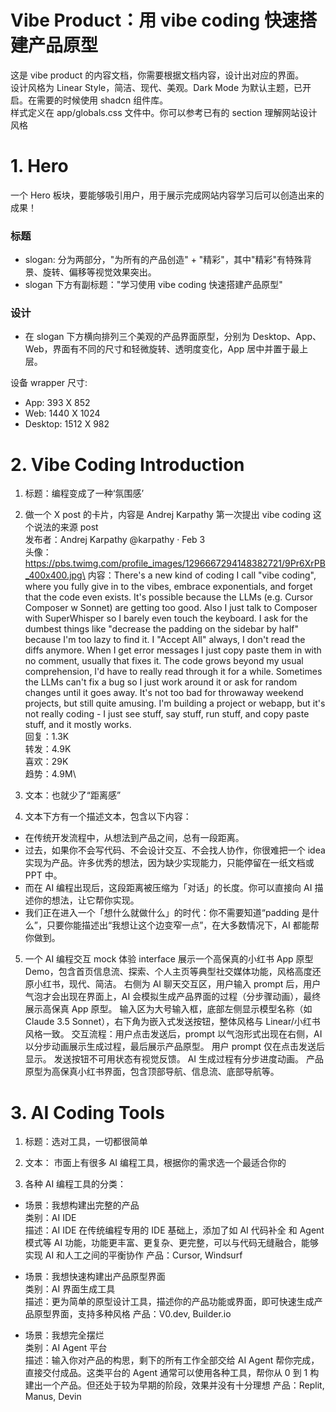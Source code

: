 # Vibe Product：用 vibe coding 快速搭建产品原型
这是 vibe product 的内容文档，你需要根据文档内容，设计出对应的界面。\
设计风格为 Linear Style，简洁、现代、美观。Dark Mode 为默认主题，已开启。在需要的时候使用 shadcn 组件库。\
样式定义在 app/globals.css 文件中。你可以参考已有的 section 理解网站设计风格

# 1. Hero
一个 Hero 板块，要能够吸引用户，用于展示完成网站内容学习后可以创造出来的成果！
### 标题
- slogan: 分为两部分，"为所有的产品创造" + "精彩"，其中"精彩"有特殊背景、旋转、偏移等视觉效果突出。
- slogan 下方有副标题："学习使用 vibe coding 快速搭建产品原型"

### 设计
- 在 slogan 下方横向排列三个美观的产品界面原型，分别为 Desktop、App、Web，界面有不同的尺寸和轻微旋转、透明度变化，App 居中并置于最上层。

设备 wrapper 尺寸:
- App: 393 X 852
- Web: 1440 X 1024
- Desktop: 1512 X 982

# 2. Vibe Coding Introduction
1. 标题：编程变成了一种‘氛围感’

2. 做一个 X post 的卡片，内容是 Andrej Karpathy 第一次提出 vibe coding 这个说法的来源 post \
发布者：Andrej Karpathy @karpathy · Feb 3\
头像：https://pbs.twimg.com/profile_images/1296667294148382721/9Pr6XrPB_400x400.jpg\
内容：There's a new kind of coding I call "vibe coding", where you fully give in to the vibes, embrace exponentials, and forget that the code even exists. It's possible because the LLMs (e.g. Cursor Composer w Sonnet) are getting too good. Also I just talk to Composer with SuperWhisper so I barely even touch the keyboard. I ask for the dumbest things like "decrease the padding on the sidebar by half" because I'm too lazy to find it. I "Accept All" always, I don't read the diffs anymore. When I get error messages I just copy paste them in with no comment, usually that fixes it. The code grows beyond my usual comprehension, I'd have to really read through it for a while. Sometimes the LLMs can't fix a bug so I just work around it or ask for random changes until it goes away. It's not too bad for throwaway weekend projects, but still quite amusing. I'm building a project or webapp, but it's not really coding - I just see stuff, say stuff, run stuff, and copy paste stuff, and it mostly works.\
回复：1.3K\
转发：4.9K\
喜欢：29K\
趋势：4.9M\

3. 文本：也就少了“距离感”

4. 文本下方有一个描述文本，包含以下内容：
- 在传统开发流程中，从想法到产品之间，总有一段距离。
- 过去，如果你不会写代码、不会设计交互、不会找人协作，你很难把一个 idea 实现为产品。许多优秀的想法，因为缺少实现能力，只能停留在一纸文档或 PPT 中。
- 而在 AI 编程出现后，这段距离被压缩为「对话」的长度。你可以直接向 AI 描述你的想法，让它帮你实现。
- 我们正在进入一个「想什么就做什么」的时代：你不需要知道“padding 是什么”，只要你能描述出“我想让这个边变窄一点”，在大多数情况下，AI 都能帮你做到。

5. 一个 AI 编程交互 mock 体验 interface
展示一个高保真的小红书 App 原型 Demo，包含首页信息流、探索、个人主页等典型社交媒体功能，风格高度还原小红书，现代、简洁。
右侧为 AI 聊天交互区，用户输入 prompt 后，用户气泡才会出现在界面上，AI 会模拟生成产品界面的过程（分步骤动画），最终展示高保真 App 原型。
输入区为大号输入框，底部左侧显示模型名称（如 Claude 3.5 Sonnet），右下角为嵌入式发送按钮，整体风格与 Linear/小红书风格一致。
交互流程：用户点击发送后，prompt 以气泡形式出现在右侧，AI 以分步动画展示生成过程，最后展示产品原型。
用户 prompt 仅在点击发送后显示。
发送按钮不可用状态有视觉反馈。
AI 生成过程有分步进度动画。
产品原型为高保真小红书界面，包含顶部导航、信息流、底部导航等。

# 3. AI Coding Tools
1. 标题：选对工具，一切都很简单

2. 文本：
市面上有很多 AI 编程工具，根据你的需求选一个最适合你的

3. 各种 AI 编程工具的分类：
- 场景：我想构建出完整的产品 \
类别：AI IDE \
描述：AI IDE 在传统编程专用的 IDE 基础上，添加了如 AI 代码补全 和 Agent 模式等 AI 功能，功能更丰富、更复杂、更完整，可以与代码无缝融合，能够实现 AI 和人工之间的平衡协作
产品：Cursor, Windsurf

- 场景：我想快速构建出产品原型界面 \
类别：AI 界面生成工具 \
描述：更为简单的原型设计工具，描述你的产品功能或界面，即可快速生成产品原型界面，支持多种风格
产品：V0.dev, Builder.io

- 场景：我想完全摆烂 \
类别：AI Agent 平台 \
描述：输入你对产品的构思，剩下的所有工作全部交给 AI Agent 帮你完成，直接交付成品。这类平台的 Agent 通常可以使用各种工具，帮你从 0 到 1 构建出一个产品。但还处于较为早期的阶段，效果并没有十分理想
产品：Replit, Manus, Devin